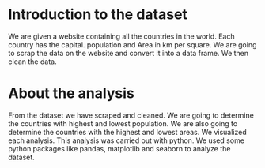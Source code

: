 # Introduction to the dataset

We are given a website containing all the countries in the world. Each country has the capital. population and Area in km per square. We are going to scrap the data on the website and convert it into a data frame. We then clean the data. 

# About the analysis
From the dataset we have scraped and cleaned. We are going to determine the countries with highest and lowest population. We are also going to determine the countries with the highest and lowest areas. We visualized each analysis. 
This analysis was carried out with python. We used some python packages like pandas, matplotlib and seaborn to analyze the dataset.  
